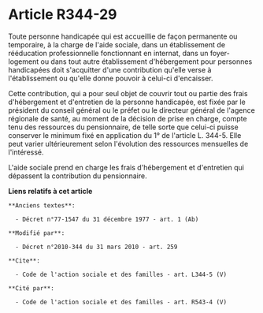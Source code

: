 # Article R344-29

Toute personne handicapée qui est accueillie de façon permanente ou temporaire, à la charge de l'aide sociale, dans un
établissement de rééducation professionnelle fonctionnant en internat, dans un foyer-logement ou dans tout autre
établissement d'hébergement pour personnes handicapées doit s'acquitter d'une contribution qu'elle verse à l'établissement ou
qu'elle donne pouvoir à celui-ci d'encaisser. 

Cette contribution, qui a pour seul objet de couvrir tout ou partie des frais d'hébergement et d'entretien de la personne
handicapée, est fixée par le président du conseil général ou le préfet ou le directeur général de l'agence régionale de
santé, au moment de la décision de prise en charge, compte tenu des ressources du pensionnaire, de telle sorte que celui-ci
puisse conserver le minimum fixé en application du 1° de l'article L. 344-5. Elle peut varier ultérieurement selon
l'évolution des ressources mensuelles de l'intéressé.

L'aide sociale prend en charge les frais d'hébergement et d'entretien qui dépassent la contribution du pensionnaire.

**Liens relatifs à cet article**

	**Anciens textes**:

	  - Décret n°77-1547 du 31 décembre 1977 - art. 1 (Ab)

	**Modifié par**:

	  - Décret n°2010-344 du 31 mars 2010 - art. 259

	**Cite**:

	  - Code de l'action sociale et des familles - art. L344-5 (V)

	**Cité par**:

	  - Code de l'action sociale et des familles - art. R543-4 (V)
